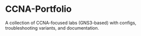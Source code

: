 # CCNA-Portfolio
A collection of CCNA-focused labs (GNS3-based) with configs, troubleshooting variants, and documentation.
